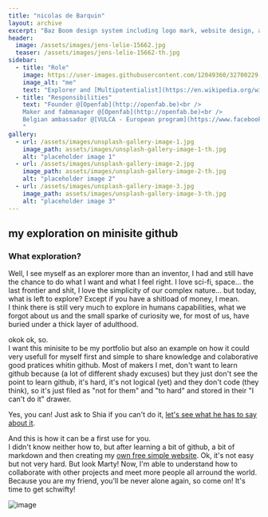 ```yaml
---
title: "nicolas de Barquin"
layout: archive
excerpt: "Baz Boom design system including logo mark, website design, and branding applications."
header:
  image: /assets/images/jens-lelie-15662.jpg
  teaser: /assets/images/jens-lelie-15662-th.jpg
sidebar:
  - title: "Role"
    image: https://user-images.githubusercontent.com/12049360/32700229-353af766-c7c2-11e7-98b7-94a943654fe5.png
    image_alt: "me"
    text: "Explorer and [Multipotentialist](https://en.wikipedia.org/wiki/Multipotentiality)"
  - title: "Responsibilities"
    text: "Founder @[Openfab](http://openfab.be)<br />
    Maker and fabmanager @[Openfab](http://openfab.be)<br />
    Belgian ambassador @[VULCA - European program](https://www.facebook.com/vulcaeuropeanprogram/)<br />
    "
gallery:
  - url: /assets/images/unsplash-gallery-image-1.jpg
    image_path: assets/images/unsplash-gallery-image-1-th.jpg
    alt: "placeholder image 1"
  - url: /assets/images/unsplash-gallery-image-2.jpg
    image_path: assets/images/unsplash-gallery-image-2-th.jpg
    alt: "placeholder image 2"
  - url: /assets/images/unsplash-gallery-image-3.jpg
    image_path: assets/images/unsplash-gallery-image-3-th.jpg
    alt: "placeholder image 3"
---
```


## my exploration on minisite github
### What exploration?

Well, I see myself as an explorer more than an inventor, I had and still have the chance to do what I want and what I feel right.
I love sci-fi, space... the last frontier and shit, I love the simplicity of our complex nature... but today, what is left to explore? Except if you have a shitload of money, I mean.  
I think there is still very much to explore in humans capabilities, what we forgot about us and the small sparke of curiosity we, for most of us, have buried under a thick layer of adulthood.

okok ok, so.  
I want this minisite to be my portfolio but also an example on how it could very usefull for myself first and simple to share knowledge and colaborative good pratices whitin github.
Most of makers I met, don't want to learn github because (a lot of different shady excuses) but they just don't see the point to learn github, it's hard, it's not logical (yet) and they don't code (they think), so it's just filed as "not for them" and "to hard" and stored in their "I can't do it" drawer.  

Yes, you can! Just ask to Shia if you can't do it, [let's see what he has to say about it](https://www.youtube.com/watch?v=-NRaUjbZuOY).  

And this is how it can be a first use for you.   
I didn't know neither how to, but after learning a bit of github, a bit of markdown and then creating my [own free simple website](https://nicolasdb.github.io/post/nicolas-first-post). Ok, it's not easy but not very hard. But look Marty! Now, I'm able to understand how to collaborate with other projects and meet more people all arround the world. Because you are my friend, you'll be never alone again, so come on! It's time to get schwifty!   

![image](https://user-images.githubusercontent.com/12049360/32323816-861f4b74-bfc9-11e7-9795-781b90381454.png)
